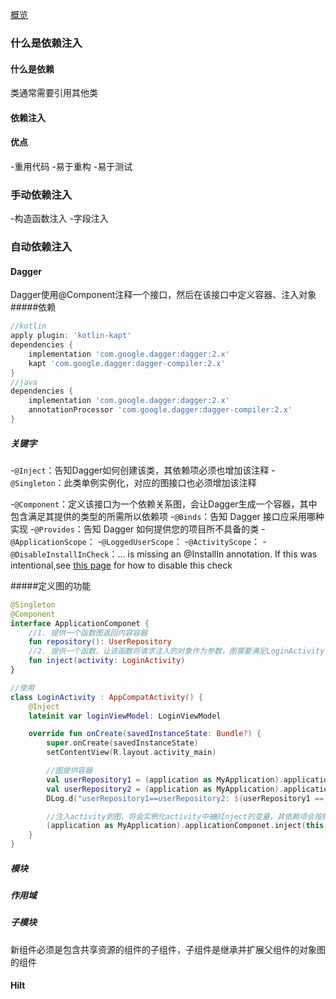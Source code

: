 [概览](https://developer.android.com/training/dependency-injection)

### 什么是依赖注入

#### 什么是依赖
类通常需要引用其他类
#### 依赖注入

#### 优点

-重用代码
-易于重构
-易于测试
 
### 手动依赖注入
-构造函数注入
-字段注入
### 自动依赖注入

#### Dagger
Dagger使用@Component注释一个接口，然后在该接口中定义容器、注入对象
#####依赖
```groovy
//kotlin
apply plugin: 'kotlin-kapt'
dependencies {
    implementation 'com.google.dagger:dagger:2.x'
    kapt 'com.google.dagger:dagger-compiler:2.x'
}
//java
dependencies {
    implementation 'com.google.dagger:dagger:2.x'
    annotationProcessor 'com.google.dagger:dagger-compiler:2.x'
}
```
##### 关键字
-`@Inject`：告知Dagger如何创建该类，其依赖项必须也增加该注释
-`@Singleton`：此类单例实例化，对应的图接口也必须增加该注释

-`@Component`：定义该接口为一个依赖关系图，会让Dagger生成一个容器，其中包含满足其提供的类型的所需所以依赖项
-`@Binds`：告知 Dagger 接口应采用哪种实现
-`@Provides`：告知 Dagger 如何提供您的项目所不具备的类
-`@ApplicationScope`：
-`@LoggedUserScope`：
-`@ActivityScope`：
-`@DisableInstallInCheck`：... is missing an @InstallIn annotation. If this was intentional,see [this page](https://dagger.dev/hilt/compiler-options#disable-install-in-check) for how to disable this check

#####定义图的功能
```kotlin
@Singleton
@Component
interface ApplicationComponet {
    //1. 提供一个函数图返回内容容器
    fun repository(): UserRepository
    //2. 提供一个函数，让该函数将请求注入的对象作为参数，图需要满足LoginActivity请求的字段的所有依赖项
    fun inject(activity: LoginActivity)
}

//使用
class LoginActivity : AppCompatActivity() {
    @Inject
    lateinit var loginViewModel: LoginViewModel

    override fun onCreate(savedInstanceState: Bundle?) {
        super.onCreate(savedInstanceState)
        setContentView(R.layout.activity_main)

        //图提供容器
        val userRepository1 = (application as MyApplication).applicationComponet.repository()
        val userRepository2 = (application as MyApplication).applicationComponet.repository()
        DLog.d("userRepository1==userRepository2: ${userRepository1 == userRepository2}")

        //注入activity到图，将会实例化activity中被@Inject的变量，其依赖项会按照图的规定依次实例化
        (application as MyApplication).applicationComponet.inject(this)
    }
}
```
##### 模块
##### 作用域
##### 子模块
新组件必须是包含共享资源的组件的子组件，子组件是继承并扩展父组件的对象图的组件


#### Hilt